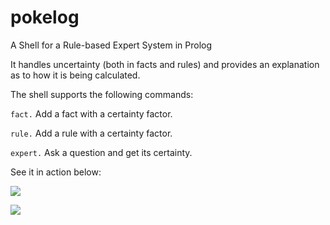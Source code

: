 # pokelog

A Shell for a Rule-based Expert System in Prolog

It handles uncertainty (both in facts and rules) and provides an explanation as to how it is being calculated.

The shell supports the following commands:

`fact.` Add a fact with a certainty factor.

`rule.` Add a rule with a certainty factor.

`expert.` Ask a question and get its certainty.

See it in action below:

<a href="https://asciinema.org/a/0cqpeiszos7xk1bpkgh8nmh6z?autoplay=1"><img src="https://asciinema.org/a/0cqpeiszos7xk1bpkgh8nmh6z.png"/></a>

<a href="https://asciinema.org/a/cqrih35s4m0vchm1r9p5v9oa2?autoplay=1"><img src="https://asciinema.org/a/cqrih35s4m0vchm1r9p5v9oa2.png"/></a>
